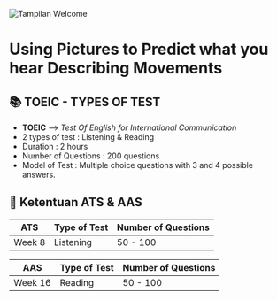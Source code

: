 ![Tampilan Welcome](https://misskittypoppins.com/wp-content/uploads/2022/03/Welcome.gif)
# Using Pictures to Predict what you hear Describing Movements
## :books: TOEIC - TYPES OF TEST

- **TOEIC** --> *Test Of English for International Communication*
- 2 types of test : Listening & Reading
- Duration : 2 hours
- Number of Questions : 200 questions
- Model of Test : Multiple choice questions with 3 and 4 possible answers.

## :pushpin: Ketentuan ATS & AAS
| ATS     | Type of Test | Number of Questions |
|---------|--------------|---------------------|
| Week 8  | Listening    | 50 - 100            |

| AAS     | Type of Test | Number of Questions |
|---------|--------------|---------------------|
| Week 16 | Reading      | 50 - 100            |

